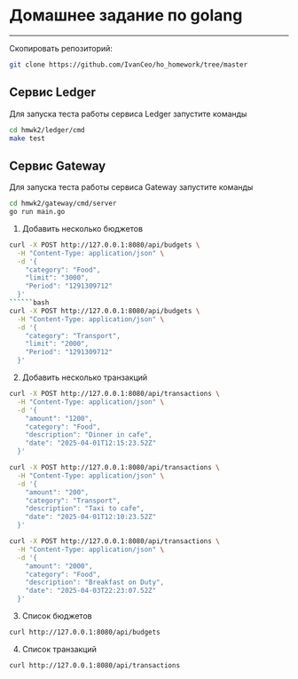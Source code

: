 # Домашнее задание по golang

---

Скопировать репозиторий:
```bash
git clone https://github.com/IvanCeo/ho_homework/tree/master
```

## Сервис Ledger

Для запуска теста работы сервиса Ledger запустите команды
```bash
cd hmwk2/ledger/cmd
make test
```

## Сервис Gateway

Для запуска теста работы сервиса Gateway запустите команды
```bash
cd hmwk2/gateway/cmd/server
go run main.go
```

1. Добавить несколько бюджетов
```bash
curl -X POST http://127.0.0.1:8080/api/budgets \
  -H "Content-Type: application/json" \
  -d '{
    "category": "Food",
    "limit": "3000",
    "Period": "1291309712"
  }'
``````bash
curl -X POST http://127.0.0.1:8080/api/budgets \
  -H "Content-Type: application/json" \
  -d '{
    "category": "Transport",
    "limit": "2000",
    "Period": "1291309712"
  }'
```

2. Добавить несколько транзакций
```bash
curl -X POST http://127.0.0.1:8080/api/transactions \
  -H "Content-Type: application/json" \
  -d '{
    "amount": "1200",
    "category": "Food",
    "description": "Dinner in cafe",
    "date": "2025-04-01T12:15:23.52Z"
  }'
```
```bash
curl -X POST http://127.0.0.1:8080/api/transactions \
  -H "Content-Type: application/json" \
  -d '{
    "amount": "200",
    "category": "Transport",
    "description": "Taxi to cafe",
    "date": "2025-04-01T12:10:23.52Z"
  }'
```
```bash
curl -X POST http://127.0.0.1:8080/api/transactions \
  -H "Content-Type: application/json" \
  -d '{
    "amount": "2000",
    "category": "Food",
    "description": "Breakfast on Duty",
    "date": "2025-04-03T22:23:07.52Z"
  }'
```

3. Список бюджетов
```bash
curl http://127.0.0.1:8080/api/budgets

```

4. Список транзакций
```bash
curl http://127.0.0.1:8080/api/transactions
```